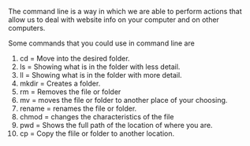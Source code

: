 The command line is a way in which we are able to perform actions that allow us to deal with website info on your computer and on other computers.

Some commands that you could use in command line are  

1. cd = Move into the desired folder.
2. ls = Showing what is in the folder with less detail.
3. ll = Showing what is in the folder with more detail.
4. mkdir = Creates a folder.
5. rm = Removes the file or folder
6. mv = moves the file or folder to another place of your choosing.
7. rename = renames the file or folder.
8. chmod = changes the characteristics of the file
9. pwd = Shows the full path of the location of where you are.
10. cp = Copy the flile or folder to another location. 
